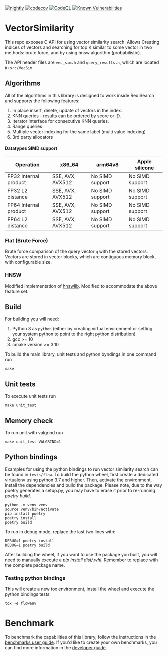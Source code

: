 [![nightly](https://github.com/RedisAI/VectorSimilarity/actions/workflows/nightly.yml/badge.svg)](https://github.com/RedisAI/VectorSimilarity/actions/workflows/nightly.yml)
[![codecov](https://codecov.io/gh/RedisAI/VectorSimilarity/branch/main/graph/badge.svg)](https://codecov.io/gh/RedisAI/VectorSimilarity)
[![CodeQL](https://github.com/RedisAI/VectorSimilarity/actions/workflows/codeql-analysis.yml/badge.svg)](https://github.com/RedisAI/VectorSimilarity/actions/workflows/codeql-analysis.yml)
[![Known Vulnerabilities](https://snyk.io/test/github/RedisAI/VectorSimilarity/badge.svg)](https://snyk.io/test/github/RedisAI/VectorSimilarity)


# VectorSimilarity

This repo exposes C API for using vector similarity search.
Allows Creating indices of vectors and searching for top K similar to some vector in two methods: brute force, and by using hnsw algorithm (probabilistic).

The API header files are `vec_sim.h` and `query_results.h`, which are located in `src/VecSim`.

## Algorithms

All of the algorithms in this library is designed to work inside RediSearch and supports the following features:
1. In place insert, delete, update of vectors in the index.
2. KNN queries - results can be ordered by score or ID.
3. Iterator interface for consecutive KNN queries.
4. Range queries
5. Multiple vector indexing for the same label (multi value indexing)
6. 3rd party allocators

#### Datatypes SIMD support

| Operation | x86_64 | arm64v8 | Apple silicone |
|-----------|--------|---------|-----------------|
| FP32 Internal product |SSE, AVX, AVX512 | No SIMD support | No SIMD support |
| FP32 L2 distance |SSE, AVX, AVX512| No SIMD support | No SIMD support |
| FP64 Internal product |SSE, AVX, AVX512 | No SIMD support | No SIMD support |
| FP64 L2 distance |SSE, AVX, AVX512 | No SIMD support | No SIMD support |

### Flat (Brute Force)

Brute force comparison of the query vector `q` with the stored vectors. Vectors are stored in vector blocks, which are contiguous memory block, with configurable size.


### HNSW
Modified implementation of [hnswlib](https://github.com/nmslib/hnswlib). Modified to accommodate the above feature set.

## Build
For building you will need:
1. Python 3 as `python` (either by creating virtual environment or setting your system python to point to the right python distribution)
2. gcc >= 10
3. cmake version >= 3.10

To build the main library, unit tests and python byndings in one command run
```
make
```

## Unit tests
To execute unit tests run

```
make unit_test
```
## Memory check

To run unit with valgrind run
```
make unit_test VALGRIND=1
```

## Python bindings

Examples for using the python bindings to run vector similarity search can be found in `tests/flow`.
To build the python wheel, first create a dedicated virtualenv using python 3.7 and higher. Then, activate the environment, install the dependencies and build the package. Please note, due to the way poetry generates a setup.py, you may have to erase it prior to re-running *poetry build*.

```
python -m venv venv
source venv/bin/activate
pip install poetry
poetry install
poetry build
```

To run in debug mode, replace the last two lines with:

```
DEBUG=1 poetry install
DEBUG=1 poetry build
```

After building the wheel, if you want to use the package you built, you will need to manually execute a *pip install dist/<package>.whl*. Remember to replace <package> with the complete package name.

### Testing python bindings
This will create a new tox environment, install the wheel and execute the python bindings tests
```
tox -e flowenv
```

# Benchmark

To benchmark the capabilities of this library, follow the instructions in the [benchmarks user guide](docs/benchmarks.md).
If you'd like to create your own benchmarks, you can find more information in the [developer guide](docs/benchmarks_developer.md).
